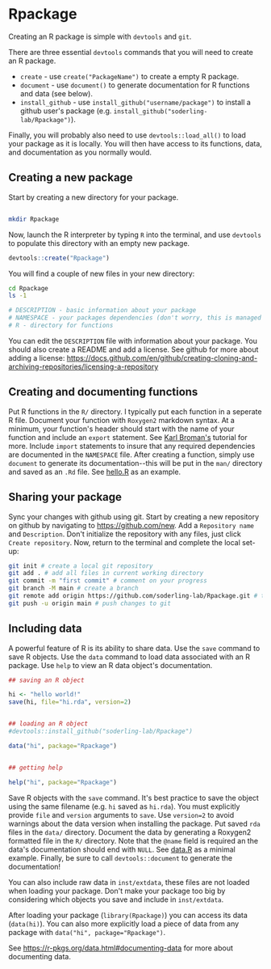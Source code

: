 # Rpackage

Creating an R package is simple with `devtools` and `git`.

There are three essential `devtools` commands that you will need to create an R package.
* `create` - use `create("PackageName")` to create a empty R package.
* `document` - use `document()` to generate documentation for R
    functions and data (see below).
* `install_github` - use `install_github("username/package")` to install
    a github user's package (e.g. `install_github("soderling-lab/Rpackage")`).

Finally, you will probably also need to use `devtools::load_all()` to load your
package as it is locally. You will then have access to its functions, data, and
documentation as you normally would.


## Creating a new package

Start by creating a new directory for your package.
```bash

mkdir Rpackage

```

Now, launch the R interpreter by typing `R` into the terminal, and use
`devtools` to populate this directory with an empty new package.

```R
devtools::create("Rpackage")

```

You will find a couple of new files in your new directory:
```bash
cd Rpackage
ls -1

# DESCRIPTION - basic information about your package
# NAMESPACE - your packages dependencies (don't worry, this is managed for you!)
# R - directory for functions

```

You can edit the `DESCRIPTION` file with information about your package. You
should also create a README and add a license.
See github for more about adding a license: 
https://docs.github.com/en/github/creating-cloning-and-archiving-repositories/licensing-a-repository


## Creating and documenting functions

Put R functions in the `R/` directory. I typically put each function in a
seperate R file.  Document your function with `Roxygen2` markdown syntax. At a
minimum, your function's header should start with the name of your function and
include an `export` statement. See [Karl
Broman's](https://kbroman.org/pkg_primer/pages/docs.html) tutorial for more.
Include `import` statements to insure that any required dependencies are
documented in the `NAMESPACE` file.  After creating a function, simply use
`document` to generate its documentation--this will be put in the `man/`
directory and saved as an `.Rd` file. See [hello.R](./R/hello.R) as an
example.


## Sharing your package

Sync your changes with github using git.
Start by creating a new repository on github by navigating to
https://github.com/new. Add a `Repository name` and `Description`. Don't
initialize the repository with any files, just click `Create repository`.
Now, return to the terminal and complete the local set-up:

```bash
git init # create a local git repository
git add . # add all files in current working directory
git commit -m "first commit" # comment on your progress
git branch -M main # create a branch
git remote add origin https://github.com/soderling-lab/Rpackage.git # track remote url
git push -u origin main # push changes to git
```


## Including data

A powerful feature of R is its ability to share data. Use the `save` command to
save R objects. Use the `data` command to load data associated with an R package.
Use `help` to view an R data object's documentation.

```R
## saving an R object

hi <- "hello world!"
save(hi, file="hi.rda", version=2)


## loading an R object
#devtools::install_github("soderling-lab/Rpackage")

data("hi", package="Rpackage")


## getting help 

help("hi", package="Rpackage")

```

Save R objects with the `save` command. It's best practice to save the object
using the same filename (e.g. `hi` saved as `hi.rda`). You must explicitly
provide `file` and `version` arguments to `save`. Use `version=2` to avoid
warnings about the data version when installing the package. Put saved `rda`
files in the `data/` directory.  Document the data by generating a Roxygen2
formatted file in the `R/` directory.  Note that the `@name` field is required
an the data's documentation should end with `NULL`.  See [data.R](./R/data.R) as a minimal example. Finally, be sure to call
`devtools::document` to generate the documentation!

You can also include raw data in `inst/extdata`, these files are not loaded when
loading your package. Don't make your package too big by considering which
objects you save and include in `inst/extdata`.

After loading your package (`library(Rpackage)`) you can access its data
(`data(hi)`). You can also more explicitly load a piece of data from any package
with `data("hi", package="Rpackage")`. 

See https://r-pkgs.org/data.html#documenting-data for more about documenting
data.
